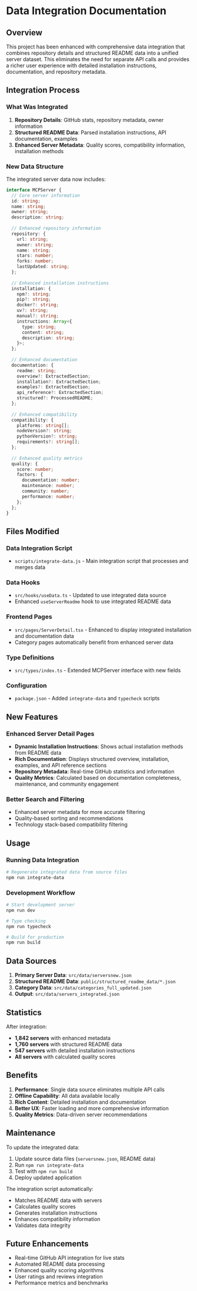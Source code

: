 # Data Integration Documentation

## Overview

This project has been enhanced with comprehensive data integration that combines repository details and structured README data into a unified server dataset. This eliminates the need for separate API calls and provides a richer user experience with detailed installation instructions, documentation, and repository metadata.

## Integration Process

### What Was Integrated

1. **Repository Details**: GitHub stats, repository metadata, owner information
2. **Structured README Data**: Parsed installation instructions, API documentation, examples
3. **Enhanced Server Metadata**: Quality scores, compatibility information, installation methods

### New Data Structure

The integrated server data now includes:

```typescript
interface MCPServer {
  // Core server information
  id: string;
  name: string;
  owner: string;
  description: string;
  
  // Enhanced repository information
  repository: {
    url: string;
    owner: string;
    name: string;
    stars: number;
    forks: number;
    lastUpdated: string;
  };
  
  // Enhanced installation instructions
  installation: {
    npm?: string;
    pip?: string;
    docker?: string;
    uv?: string;
    manual?: string;
    instructions: Array<{
      type: string;
      content: string;
      description: string;
    }>;
  };
  
  // Enhanced documentation
  documentation: {
    readme: string;
    overview?: ExtractedSection;
    installation?: ExtractedSection;
    examples?: ExtractedSection;
    api_reference?: ExtractedSection;
    structured?: ProcessedREADME;
  };
  
  // Enhanced compatibility
  compatibility: {
    platforms: string[];
    nodeVersion?: string;
    pythonVersion?: string;
    requirements?: string[];
  };
  
  // Enhanced quality metrics
  quality: {
    score: number;
    factors: {
      documentation: number;
      maintenance: number;
      community: number;
      performance: number;
    };
  };
}
```

## Files Modified

### Data Integration Script
- `scripts/integrate-data.js` - Main integration script that processes and merges data

### Data Hooks
- `src/hooks/useData.ts` - Updated to use integrated data source
- Enhanced `useServerReadme` hook to use integrated README data

### Frontend Pages
- `src/pages/ServerDetail.tsx` - Enhanced to display integrated installation and documentation data
- Category pages automatically benefit from enhanced server data

### Type Definitions
- `src/types/index.ts` - Extended MCPServer interface with new fields

### Configuration
- `package.json` - Added `integrate-data` and `typecheck` scripts

## New Features

### Enhanced Server Detail Pages
- **Dynamic Installation Instructions**: Shows actual installation methods from README data
- **Rich Documentation**: Displays structured overview, installation, examples, and API reference sections
- **Repository Metadata**: Real-time GitHub statistics and information
- **Quality Metrics**: Calculated based on documentation completeness, maintenance, and community engagement

### Better Search and Filtering
- Enhanced server metadata for more accurate filtering
- Quality-based sorting and recommendations
- Technology stack-based compatibility filtering

## Usage

### Running Data Integration
```bash
# Regenerate integrated data from source files
npm run integrate-data
```

### Development Workflow
```bash
# Start development server
npm run dev

# Type checking
npm run typecheck

# Build for production
npm run build
```

## Data Sources

1. **Primary Server Data**: `src/data/serversnew.json`
2. **Structured README Data**: `public/structured_readme_data/*.json`
3. **Category Data**: `src/data/categories_full_updated.json`
4. **Output**: `src/data/servers_integrated.json`

## Statistics

After integration:
- **1,842 servers** with enhanced metadata
- **1,760 servers** with structured README data
- **547 servers** with detailed installation instructions
- **All servers** with calculated quality scores

## Benefits

1. **Performance**: Single data source eliminates multiple API calls
2. **Offline Capability**: All data available locally
3. **Rich Content**: Detailed installation and documentation
4. **Better UX**: Faster loading and more comprehensive information
5. **Quality Metrics**: Data-driven server recommendations

## Maintenance

To update the integrated data:

1. Update source data files (`serversnew.json`, README data)
2. Run `npm run integrate-data`
3. Test with `npm run build`
4. Deploy updated application

The integration script automatically:
- Matches README data with servers
- Calculates quality scores
- Generates installation instructions
- Enhances compatibility information
- Validates data integrity

## Future Enhancements

- Real-time GitHub API integration for live stats
- Automated README data processing
- Enhanced quality scoring algorithms
- User ratings and reviews integration
- Performance metrics and benchmarks